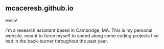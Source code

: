 mcaceresb.github.io
-------------------

Hello!

I'm a research assistant based in Cambridge, MA. This is my personal website, meant to force myself to speed along some coding projects I've had in the back-burner throughout the past year.
